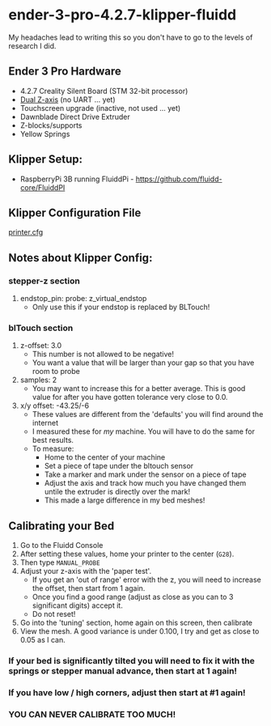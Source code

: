 # ender-3-pro-4.2.7-klipper-fluidd
My headaches lead to writing this so you don't have to go to the levels of research I did.

## Ender 3 Pro Hardware
- 4.2.7 Creality Silent Board (STM 32-bit processor)
- [Dual Z-axis](dual_z_upgrade.md) (no UART ... yet)
- Touchscreen upgrade (inactive, not used ... yet)
- Dawnblade Direct Drive Extruder
- Z-blocks/supports
- Yellow Springs

## Klipper Setup:
- RaspberryPi 3B running FluiddPi - https://github.com/fluidd-core/FluiddPI

## Klipper Configuration File
[printer.cfg](printer.cfg)

## Notes about Klipper Config:
### stepper-z section
1. endstop_pin: probe: z_virtual_endstop
   - Only use this if your endstop is replaced by BLTouch!

### blTouch section
1. z-offset: 3.0 
   - This number is not allowed to be negative! 
   - You want a value that will be larger than your gap so that you have room to probe
2. samples: 2
   - You may want to increase this for a better average. This is good value for after you have gotten tolerance very close to 0.0.
3. x/y offset: -43.25/-6
   - These values are different from the 'defaults' you will find around the internet
   - I measured these for *my* machine. You will have to do the same for best results.
   - To measure:
     - Home to the center of your machine
     - Set a piece of tape under the bltouch sensor
     - Take a marker and mark under the sensor on a piece of tape
     - Adjust the axis and track how much you have changed them untile the extruder is directly over the mark!
     - This made a large difference in my bed meshes!

## Calibrating your Bed
1. Go to the Fluidd Console
2. After setting these values, home your printer to the center (```G28```). 
3. Then type ```MANUAL_PROBE```
4. Adjust your z-axis with the 'paper test'.
   - If you get an 'out of range' error with the z, you will need to increase the offset, then start from 1 again.
   - Once you find a good range (adjust as close as you can to 3 significant digits) accept it.
   - Do not reset!
5. Go into the 'tuning' section, home again on this screen, then calibrate
6. View the mesh. A good variance is under 0.100, I try and get as close to 0.05 as I can.

### If your bed is significantly tilted you will need to fix it with the springs or stepper manual advance, then start at 1 again! 
### If you have low / high corners, adjust then start at #1 again!
### YOU CAN NEVER CALIBRATE TOO MUCH!

